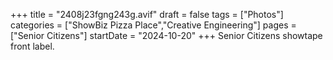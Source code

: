 +++
title = "2408j23fgng243g.avif"
draft = false
tags = ["Photos"]
categories = ["ShowBiz Pizza Place","Creative Engineering"]
pages = ["Senior Citizens"]
startDate = "2024-10-20"
+++
Senior Citizens showtape front label.
